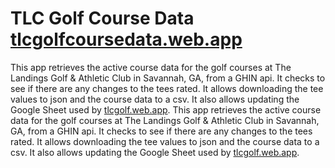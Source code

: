 # TLC Golf Course Data [tlcgolfcoursedata.web.app](https://tlcgolfcoursedata.web.app)

This app retrieves the active course data for the golf courses at The Landings Golf & Athletic Club in Savannah, GA, from a GHIN api. It checks to see if there are any changes to the tees rated. It allows downloading the tee values to json and the course data to a csv. It also allows updating the Google Sheet used by [tlcgolf.web.app](https://tlcgolf.web.app).
This app retrieves the active course data for the golf courses at The Landings Golf & Athletic Club in Savannah, GA, from a GHIN api. It checks to see if there are any changes to the tees rated. It allows downloading the tee values to json and the course data to a csv. It also allows updating the Google Sheet used by [tlcgolf.web.app](https://tlcgolf.web.app).
